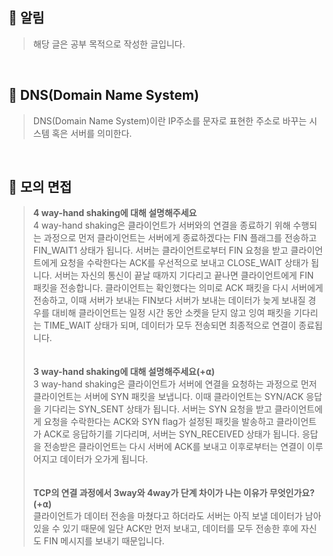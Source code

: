 ## **📌 알림** 
> 해당 글은 공부 목적으로 작성한 글입니다.

<br>

## **📌 DNS(Domain Name System)**
> DNS(Domain Name System)이란 IP주소를 문자로 표현한 주소로 바꾸는 시스템 혹은 서버를 의미한다.

<br>

## **📌 모의 면접**
> **4 way-hand shaking에 대해 설명해주세요**  
> 4 way-hand shaking은 클라이언트가 서버와의 연결을 종료하기 위해 수행되는 과정으로 먼저 클라이언트는 서버에게 종료하겠다는 FIN 플래그를 전송하고 FIN\_WAIT1 상태가 됩니다. 서버는 클라이언트로부터 FIN 요청을 받고 클라이언트에게 요청을 수락한다는 ACK를 우선적으로 보내고 CLOSE\_WAIT 상태가 됩니다. 서버는 자신의 통신이 끝날 때까지 기다리고 끝나면 클라이언트에게 FIN 패킷을 전송합니다. 클라이언트는 확인했다는 의미로 ACK 패킷을 다시 서버에게 전송하고, 이때 서버가 보내는 FIN보다 서버가 보내는 데이터가 늦게 보내질 경우를 대비해 클라이언트는 일정 시간 동안 소켓을 닫지 않고 잉여 패킷을 기다리는 TIME\_WAIT 상태가 되며, 데이터가 모두 전송되면 최종적으로 연결이 종료됩니다.  
> <br>  
> **3 way-hand shaking에 대해 설명해주세요(+⍺)**  
> 3 way-hand shaking은 클라이언트가 서버에 연결을 요청하는 과정으로 먼저 클라이언트는 서버에 SYN 패킷을 보냅니다. 이때 클라이언트는 SYN/ACK 응답을 기다리는 SYN\_SENT 상태가 됩니다. 서버는 SYN 요청을 받고 클라이언트에게 요청을 수락한다는 ACK와 SYN flag가 설정된 패킷을 발송하고 클라이언트가 ACK로 응답하기를 기다리며, 서버는 SYN\_RECEIVED 상태가 됩니다. 응답을 전송받은 클라이언트는 다시 서버에 ACK를 보내고 이후로부터는 연결이 이루어지고 데이터가 오가게 됩니다.  
> <br>  
> **TCP의 연결 과정에서 3way와 4way가 단계 차이가 나는 이유가 무엇인가요?(+⍺)**  
> 클라이언트가 데이터 전송을 마쳤다고 하더라도 서버는 아직 보낼 데이터가 남아있을 수 있기 때문에 일단 ACK만 먼저 보내고, 데이터를 모두 전송한 후에 자신도 FIN 메시지를 보내기 때문입니다.
